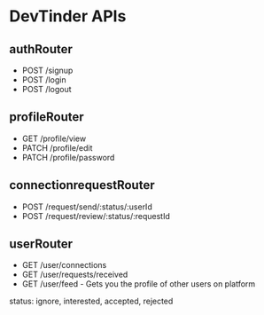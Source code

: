 # DevTinder APIs

## authRouter
- POST /signup
- POST /login
- POST /logout

## profileRouter
- GET /profile/view
- PATCH /profile/edit
- PATCH /profile/password

## connectionrequestRouter
- POST /request/send/:status/:userId
- POST /request/review/:status/:requestId

## userRouter
- GET /user/connections
- GET /user/requests/received
- GET /user/feed - Gets you the profile of other users on platform


status: ignore, interested, accepted, rejected